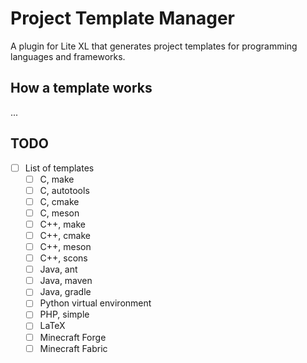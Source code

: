 # Project Template Manager
A plugin for Lite XL that generates project templates for programming languages and frameworks.

## How a template works

...

## TODO
- [ ] List of templates
  - [ ] C, make
  - [ ] C, autotools
  - [ ] C, cmake
  - [ ] C, meson
  - [ ] C++, make
  - [ ] C++, cmake
  - [ ] C++, meson
  - [ ] C++, scons
  - [ ] Java, ant
  - [ ] Java, maven
  - [ ] Java, gradle
  - [ ] Python virtual environment
  - [ ] PHP, simple
  - [ ] LaTeX
  - [ ] Minecraft Forge
  - [ ] Minecraft Fabric
